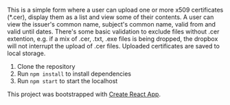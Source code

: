 This is a simple form where a user can upload one or more x509 certificates (\*.cer), display them as a list and view some of their contents. A user can view the issuer's common name, subject's common name, valid from and valid until dates. There's some basic validation to exclude files without .cer extention, e.g. if a mix of .cer, .txt, .exe files is being dropped, the dropbox will not interrupt the upload of .cer files. Uploaded certificates are saved to local storage.

1. Clone the repository
2. Run `npm install` to install dependencies
3. Run `npm start` to start the localhost

This project was bootstrapped with [Create React App](https://github.com/facebook/create-react-app).